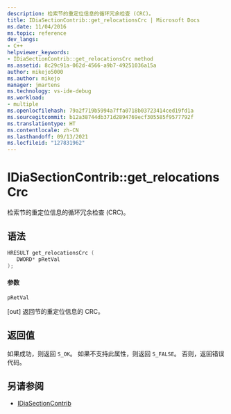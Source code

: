 ```yaml
---
description: 检索节的重定位信息的循环冗余检查 (CRC)。
title: IDiaSectionContrib::get_relocationsCrc | Microsoft Docs
ms.date: 11/04/2016
ms.topic: reference
dev_langs:
- C++
helpviewer_keywords:
- IDiaSectionContrib::get_relocationsCrc method
ms.assetid: 8c29c91a-062d-4566-a9b7-49251036a15a
author: mikejo5000
ms.author: mikejo
manager: jmartens
ms.technology: vs-ide-debug
ms.workload:
- multiple
ms.openlocfilehash: 79a2f719b5994a7ffa0718b03723414ced19fd1a
ms.sourcegitcommit: b12a38744db371d2894769ecf305585f9577792f
ms.translationtype: HT
ms.contentlocale: zh-CN
ms.lasthandoff: 09/13/2021
ms.locfileid: "127831962"
---
```

# <a name="idiasectioncontribget_relocationscrc"></a>IDiaSectionContrib::get_relocationsCrc
检索节的重定位信息的循环冗余检查 (CRC)。

## <a name="syntax"></a>语法

```C++
HRESULT get_relocationsCrc ( 
   DWORD* pRetVal
);
```

#### <a name="parameters"></a>参数
 `pRetVal`

[out] 返回节的重定位信息的 CRC。

## <a name="return-value"></a>返回值
 如果成功，则返回 `S_OK`。 如果不支持此属性，则返回 `S_FALSE`。 否则，返回错误代码。

## <a name="see-also"></a>另请参阅
- [IDiaSectionContrib](../../debugger/debug-interface-access/idiasectioncontrib.md)
